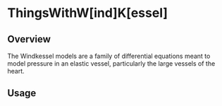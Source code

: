 # ThingsWithW[ind]K[essel]

## Overview

The Windkessel models are a family of differential equations meant to model pressure in an elastic vessel, particularly the large vessels of the heart.

## Usage
